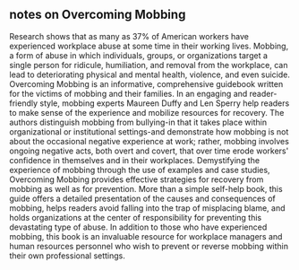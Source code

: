 ## notes on Overcoming Mobbing

Research shows that as many as 37% of American workers have experienced workplace abuse at some time in their working lives. Mobbing, a form of abuse in which individuals, groups, or organizations target a single person for ridicule, humiliation, and removal from the workplace, can lead to deteriorating physical and mental health, violence, and even suicide.
Overcoming Mobbing is an informative, comprehensive guidebook written for the victims of mobbing and their families. In an engaging and reader-friendly style, mobbing experts Maureen Duffy and Len Sperry help readers to make sense of the experience and mobilize resources for recovery. The authors distinguish mobbing from bullying-in that it takes place within organizational or institutional settings-and demonstrate how mobbing is not about the occasional negative experience at work; rather, mobbing involves ongoing negative acts, both overt and covert, that over time erode workers' confidence in themselves and in their workplaces. Demystifying the experience of mobbing through the use of examples and case studies, Overcoming Mobbing provides effective strategies for recovery from mobbing as well as for prevention. More than a simple self-help book, this guide offers a detailed presentation of the causes and consequences of mobbing, helps readers avoid falling into the trap of misplacing blame, and holds organizations at the center of responsibility for preventing this devastating type of abuse. In addition to those who have experienced mobbing, this book is an invaluable resource for workplace managers and human resources personnel who wish to prevent or reverse mobbing within their own professional settings.
